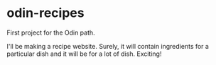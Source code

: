 # odin-recipes

First project for the Odin path.

I'll be making a recipe website. Surely, it will contain ingredients for a particular dish and it will be for a lot of dish. Exciting!
